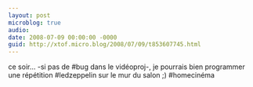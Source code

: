```yaml
---
layout: post
microblog: true
audio: 
date: 2008-07-09 00:00:00 -0000
guid: http://xtof.micro.blog/2008/07/09/t853607745.html
---
```

ce soir... -si pas de #bug dans le vidéoproj-, je pourrais bien programmer une répétition #ledzeppelin sur le mur du salon ;) #homecinéma

